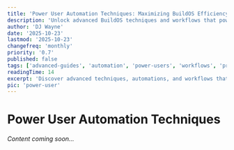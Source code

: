 ```yaml
---
title: 'Power User Automation Techniques: Maximizing BuildOS Efficiency'
description: 'Unlock advanced BuildOS techniques and workflows that power users employ. Turn good usage into expert-level mastery.'
author: 'DJ Wayne'
date: '2025-10-23'
lastmod: '2025-10-23'
changefreq: 'monthly'
priority: '0.7'
published: false
tags: ['advanced-guides', 'automation', 'power-users', 'workflows', 'productivity', 'mastery']
readingTime: 14
excerpt: 'Discover advanced techniques, automations, and workflows that separate good BuildOS users from power users. Learn to unlock the other 80% of capabilities.'
pic: 'power-user'
---
```


# Power User Automation Techniques

_Content coming soon..._
